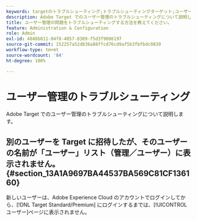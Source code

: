 ```yaml
---
keywords: targetのトラブルシューティング;トラブルシューティングターゲット;ユーザー;ユーザー管理
description: Adobe Target でのユーザー管理のトラブルシューティングについて説明します。
title: ユーザー管理の問題をトラブルシューティングする方法を教えてください。
feature: Administration & Configuration
role: Admin
exl-id: 4848b811-04f8-4857-8309-f5d3f9086197
source-git-commit: 152257a52d836a88ffcd76cd9af5b3fbfbdc0839
workflow-type: tm+mt
source-wordcount: '84'
ht-degree: 100%

---
```


# ユーザー管理のトラブルシューティング

Adobe Target でのユーザー管理のトラブルシューティングについて説明します。

## 別のユーザーを Target に招待したが、そのユーザーの名前が「ユーザー」リスト（管理／ユーザー）に表示されません。 {#section_13A1A9697BA44537BA569C81CF136160}

新しいユーザーは、Adobe Experience Cloud のアカウントでログインしてから、[!DNL Target Standard/Premium] にログインするまでは、[!UICONTROL ユーザー]ページに表示されません。
